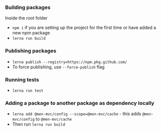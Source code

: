### Building packages
Inside the root folder
- `npm i` if you are setting up the project for the first time or have added a new npm package
- `lerna run build`

### Publishing packages
- `lerna publish --registry=https://npm.pkg.github.com/`
- To force publishing, use `--force-publish` flag

### Running tests
- `lerna run test`

### Adding a package to another package as dependency locally
- `lerna add @men-mvc/config --scope=@men-mvc/cache` - this adds `@men-mvc/config` to `@men-mvc/cache`
- Then run `lerna run build`
